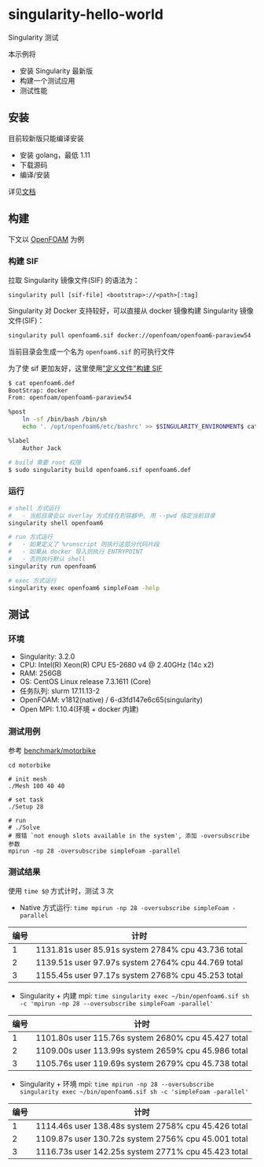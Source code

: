 # singularity-hello-world
Singularity 测试

本示例将

- 安装 Singularity 最新版
- 构建一个测试应用
- 测试性能

## 安装

目前较新版只能编译安装

- 安装 golang，最低 1.11
- 下载源码
- 编译/安装

详见[文档](https://www.sylabs.io/guides/3.2/user-guide/installation.html)

## 构建

下文以 [OpenFOAM](https://www.openfoam.com/download/install-binary-linux.php) 为例

### 构建 SIF

拉取 Singularity 镜像文件(SIF) 的语法为：

```
singularity pull [sif-file] <bootstrap>://<path>[:tag]
```

Singularity 对 Docker 支持较好，可以直接从 docker 镜像构建 Singularity 镜像文件(SIF)：

```bash
singularity pull openfoam6.sif docker://openfoam/openfoam6-paraview54
```

当前目录会生成一个名为 `openfoam6.sif` 的可执行文件


为了使 sif 更加友好，这里使用["定义文件"构建 SIF](https://www.sylabs.io/guides/3.2/user-guide/definition_files.html)

```bash
$ cat openfoam6.def
BootStrap: docker
From: openfoam/openfoam6-paraview54

%post
    ln -sf /bin/bash /bin/sh
    echo '. /opt/openfoam6/etc/bashrc' >> $SINGULARITY_ENVIRONMENT$ cat openfoam6.def

%label
    Author Jack

# build 需要 root 权限
$ sudo singularity build openfoam6.sif openfoam6.def
```

### 运行

```bash
# shell 方式运行
#   - 当前目录会以 overlay 方式挂在到容器中, 用 --pwd 指定当前目录
singularity shell openfoam6

# run 方式运行
#   - 如果定义了 %runscript 则执行这部分代码片段
#   - 如果从 docker 导入则执行 ENTRYPOINT
#   - 否则执行默认 shell
singularity run openfoam6

# exec 方式运行
singularity exec openfoam6 simpleFoam -help
```

## 测试

### 环境

- Singularity: 3.2.0
- CPU: Intel(R) Xeon(R) CPU E5-2680 v4 @ 2.40GHz (14c x2)
- RAM: 256GB
- OS: CentOS Linux release 7.3.1611 (Core)
- 任务队列: slurm 17.11.13-2
- OpenFOAM: v1812(native) / 6-d3fd147e6c65(singularity)
- Open MPI: 1.10.4(环境 + docker 内建)

### 测试用例

参考 [benchmark/motorbike](https://github.com/OpenFOAM/OpenFOAM-Intel/tree/master/benchmarks/motorbike)

```
cd motorbike

# init mesh
./Mesh 100 40 40

# set task
./Setup 28

# run
# ./Solve
# 报错 `not enough slots available in the system', 添加 -oversubscribe 参数
mpirun -np 28 -oversubscribe simpleFoam -parallel
```

### 测试结果

使用 `time $@` 方式计时，测试 3 次

- Native 方式运行: `time mpirun -np 28 -oversubscribe simpleFoam -parallel`

| 编号 | 计时 |
| -- | -- |
| 1  | 1131.81s user 85.91s system 2784% cpu 43.736 total |
| 2  | 1139.51s user 97.97s system 2764% cpu 44.769 total |
| 3  | 1155.45s user 97.17s system 2768% cpu 45.253 total |

- Singularity + 内建 mpi: `time singularity exec ~/bin/openfoam6.sif sh -c 'mpirun -np 28 --oversubscribe simpleFoam -parallel'`

| 编号 | 计时 |
| -- | -- |
| 1  | 1101.80s user 115.76s system 2680% cpu 45.427 total |
| 2  | 1109.00s user 113.99s system 2659% cpu 45.986 total |
| 3  | 1105.76s user 119.69s system 2679% cpu 45.738 total |

- Singularity + 环境 mpi: `time mpirun -np 28 --oversubscribe singularity exec ~/bin/openfoam6.sif sh -c 'simpleFoam -parallel'`

| 编号 | 计时 |
| -- | -- |
| 1  | 1114.46s user 138.48s system 2758% cpu 45.426 total |
| 2  | 1109.87s user 130.72s system 2756% cpu 45.001 total |
| 3  | 1116.73s user 142.25s system 2771% cpu 45.423 total |
